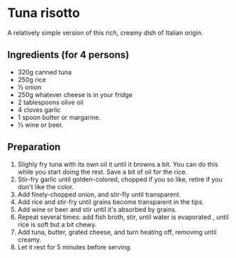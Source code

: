 # Tuna risotto

A relatively simple version of this rich, creamy dish of Italian origin.

## Ingredients (for 4 persons)

* 320g canned tuna
* 250g rice
* ½ onion
* 250g whatever cheese is in your fridge
* 2 tablespoons olive oil
* 4 cloves garlic
* 1 spoon butter or margarine.
* ⅓ wine or beer.

## Preparation

1. Slighly fry tuna with its own oil it until it browns a bit. You can
 do this while you start doing the rest. Save a bit of oil for the rice.
1. Stir-fry garlic until golden-colored, chopped if you so like, retire if
 you don't like the color.
2. Add finely-chopped onion, and stir-fly until transparent.
3. Add rice and stir-fry until grains become transparent in the tips.
4. Add wine or beer and stir until it's absorbed by grains.
5. Repeat several times: add fish broth, stir, until water is evaporated
, until rice is soft but a bit chewy.
6. Add tuna, butter, grated cheese, and turn heating off, removing until
 creamy. 
7. Let it rest for 5 minutes before serving.